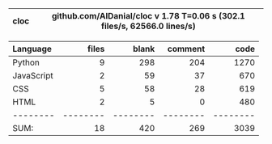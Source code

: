 cloc|github.com/AlDanial/cloc v 1.78  T=0.06 s (302.1 files/s, 62566.0 lines/s)
--- | ---

Language|files|blank|comment|code
:-------|-------:|-------:|-------:|-------:
Python|9|298|204|1270
JavaScript|2|59|37|670
CSS|5|58|28|619
HTML|2|5|0|480
--------|--------|--------|--------|--------
SUM:|18|420|269|3039
